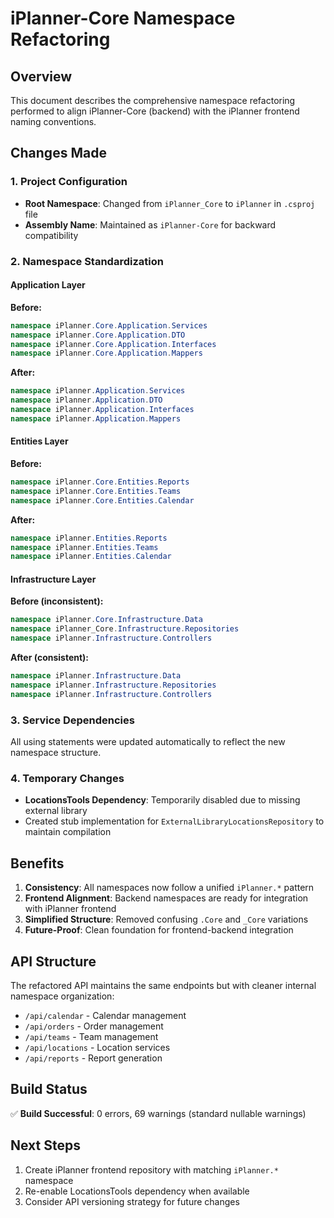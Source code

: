 # iPlanner-Core Namespace Refactoring

## Overview
This document describes the comprehensive namespace refactoring performed to align iPlanner-Core (backend) with the iPlanner frontend naming conventions.

## Changes Made

### 1. Project Configuration
- **Root Namespace**: Changed from `iPlanner_Core` to `iPlanner` in `.csproj` file
- **Assembly Name**: Maintained as `iPlanner-Core` for backward compatibility

### 2. Namespace Standardization

#### Application Layer
**Before:**
```csharp
namespace iPlanner.Core.Application.Services
namespace iPlanner.Core.Application.DTO
namespace iPlanner.Core.Application.Interfaces
namespace iPlanner.Core.Application.Mappers
```

**After:**
```csharp
namespace iPlanner.Application.Services
namespace iPlanner.Application.DTO
namespace iPlanner.Application.Interfaces  
namespace iPlanner.Application.Mappers
```

#### Entities Layer
**Before:**
```csharp
namespace iPlanner.Core.Entities.Reports
namespace iPlanner.Core.Entities.Teams
namespace iPlanner.Core.Entities.Calendar
```

**After:**
```csharp
namespace iPlanner.Entities.Reports
namespace iPlanner.Entities.Teams
namespace iPlanner.Entities.Calendar
```

#### Infrastructure Layer
**Before (inconsistent):**
```csharp
namespace iPlanner.Core.Infrastructure.Data
namespace iPlanner_Core.Infrastructure.Repositories
namespace iPlanner.Infrastructure.Controllers
```

**After (consistent):**
```csharp
namespace iPlanner.Infrastructure.Data
namespace iPlanner.Infrastructure.Repositories
namespace iPlanner.Infrastructure.Controllers
```

### 3. Service Dependencies
All using statements were updated automatically to reflect the new namespace structure.

### 4. Temporary Changes
- **LocationsTools Dependency**: Temporarily disabled due to missing external library
- Created stub implementation for `ExternalLibraryLocationsRepository` to maintain compilation

## Benefits

1. **Consistency**: All namespaces now follow a unified `iPlanner.*` pattern
2. **Frontend Alignment**: Backend namespaces are ready for integration with iPlanner frontend
3. **Simplified Structure**: Removed confusing `.Core` and `_Core` variations
4. **Future-Proof**: Clean foundation for frontend-backend integration

## API Structure

The refactored API maintains the same endpoints but with cleaner internal namespace organization:

- `/api/calendar` - Calendar management
- `/api/orders` - Order management  
- `/api/teams` - Team management
- `/api/locations` - Location services
- `/api/reports` - Report generation

## Build Status
✅ **Build Successful**: 0 errors, 69 warnings (standard nullable warnings)

## Next Steps
1. Create iPlanner frontend repository with matching `iPlanner.*` namespace
2. Re-enable LocationsTools dependency when available
3. Consider API versioning strategy for future changes